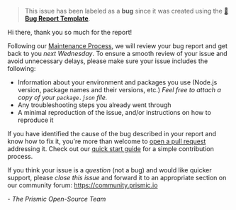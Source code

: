 > This issue has been labeled as a **bug** since it was created using the [🚨 **Bug Report Template**](./new?assignees=&labels=bug&template=bug_report.md&title=).

Hi there, thank you so much for the report!

Following our [Maintenance Process](../blob/HEAD/CONTRIBUTING.md#maintaining), we will review your bug report and get back to you _next Wednesday_. To ensure a smooth review of your issue and avoid unnecessary delays, please make sure your issue includes the following:

- Information about your environment and packages you use (Node.js version, package names and their versions, etc.)
  _Feel free to attach a copy of your `package.json` file._
- Any troubleshooting steps you already went through
- A minimal reproduction of the issue, and/or instructions on how to reproduce it

If you have identified the cause of the bug described in your report and know how to fix it, you're more than welcome to [open a pull request](../pulls) addressing it. Check out our [quick start guide](../blob/HEAD/CONTRIBUTING.md#quick-start) for a simple contribution process.

If you think your issue is a _question_ (not a bug) and would like quicker support, please _close this issue_ and forward it to an appropriate section on our community forum: https://community.prismic.io

_- The Prismic Open-Source Team_
